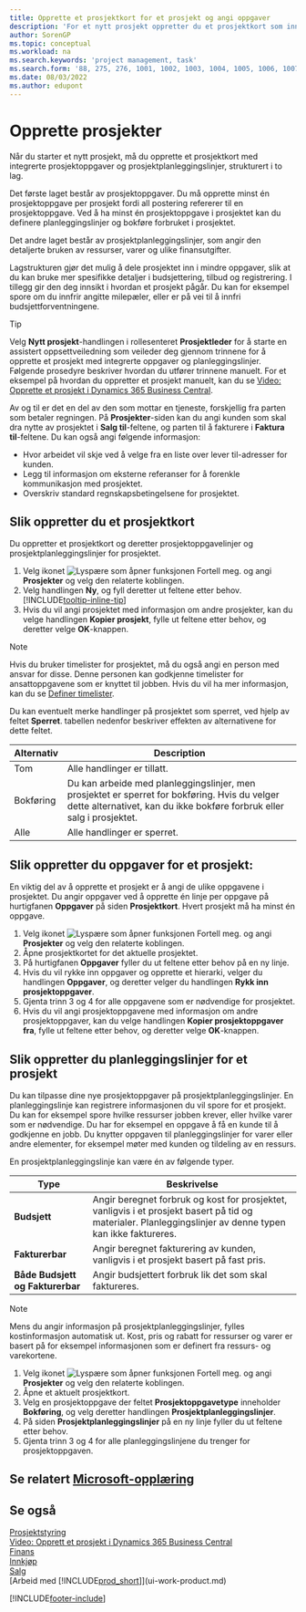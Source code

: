 ```yaml
---
title: Opprette et prosjektkort for et prosjekt og angi oppgaver
description: 'For et nytt prosjekt oppretter du et prosjektkort som inneholder prosjektoppgaver og planleggingslinjer, slik at det blir enklere å administrere fremdrift og budsjett.'
author: SorenGP
ms.topic: conceptual
ms.workload: na
ms.search.keywords: 'project management, task'
ms.search.form: '88, 275, 276, 1001, 1002, 1003, 1004, 1005, 1006, 1007, 1020'
ms.date: 08/03/2022
ms.author: edupont
---
```

# <a name="create-jobs"></a><a name="create-jobs"></a>Opprette prosjekter

Når du starter et nytt prosjekt, må du opprette et prosjektkort med integrerte prosjektoppgaver og prosjektplanleggingslinjer, strukturert i to lag.  

Det første laget består av prosjektoppgaver. Du må opprette minst én prosjektoppgave per prosjekt fordi all postering refererer til en prosjektoppgave. Ved å ha minst én prosjektoppgave i prosjektet kan du definere planleggingslinjer og bokføre forbruket i prosjektet.

Det andre laget består av prosjektplanleggingslinjer, som angir den detaljerte bruken av ressurser, varer og ulike finansutgifter.

Lagstrukturen gjør det mulig å dele prosjektet inn i mindre oppgaver, slik at du kan bruke mer spesifikke detaljer i budsjettering, tilbud og registrering. I tillegg gir den deg innsikt i hvordan et prosjekt pågår. Du kan for eksempel spore om du innfrir angitte milepæler, eller er på vei til å innfri budsjettforventningene.

> [!TIP]
> Velg **Nytt prosjekt**-handlingen i rollesenteret **Prosjektleder** for å starte en assistert oppsettveiledning som veileder deg gjennom trinnene for å opprette et prosjekt med integrerte oppgaver og planleggingslinjer. Følgende prosedyre beskriver hvordan du utfører trinnene manuelt. For et eksempel på hvordan du oppretter et prosjekt manuelt, kan du se [Video: Opprette et prosjekt i Dynamics 365 Business Central](https://www.youtube.com/watch?v=VqaPWr7BWmw).

Av og til er det en del av den som mottar en tjeneste, forskjellig fra parten som betaler regningen. På **Prosjekter**-siden kan du angi kunden som skal dra nytte av prosjektet i **Salg til**-feltene, og parten til å fakturere i **Faktura til**-feltene. Du kan også angi følgende informasjon: 

* Hvor arbeidet vil skje ved å velge fra en liste over lever til-adresser for kunden.
* Legg til informasjon om eksterne referanser for å forenkle kommunikasjon med prosjektet.
* Overskriv standard regnskapsbetingelsene for prosjektet.

## <a name="to-create-a-job-card"></a><a name="to-create-a-job-card"></a>Slik oppretter du et prosjektkort

Du oppretter et prosjektkort og deretter prosjektoppgavelinjer og prosjektplanleggingslinjer for prosjektet.

1. Velg ikonet ![Lyspære som åpner funksjonen Fortell meg.](media/ui-search/search_small.png "Fortell hva du vil gjøre") og angi **Prosjekter** og velg den relaterte koblingen.  
2. Velg handlingen **Ny**, og fyll deretter ut feltene etter behov. [!INCLUDE[tooltip-inline-tip](includes/tooltip-inline-tip_md.md)]
3. Hvis du vil angi prosjektet med informasjon om andre prosjekter, kan du velge handlingen **Kopier prosjekt**, fylle ut feltene etter behov, og deretter velge **OK**-knappen.

> [!NOTE]  
> Hvis du bruker timelister for prosjektet, må du også angi en person med ansvar for disse. Denne personen kan godkjenne timelister for ansattoppgavene som er knyttet til jobben. Hvis du vil ha mer informasjon, kan du se [Definer timelister](projects-how-setup-time-sheets.md).

Du kan eventuelt merke handlinger på prosjektet som sperret, ved hjelp av feltet **Sperret**. tabellen nedenfor beskriver effekten av alternativene for dette feltet.

|Alternativ  |Description  |
|---------|---------|
|Tom |Alle handlinger er tillatt.|
|Bokføring    |Du kan arbeide med planleggingslinjer, men prosjektet er sperret for bokføring. Hvis du velger dette alternativet, kan du ikke bokføre forbruk eller salg i prosjektet.|
|Alle  |Alle handlinger er sperret.|

## <a name="to-create-tasks-for-a-job"></a><a name="to-create-tasks-for-a-job"></a>Slik oppretter du oppgaver for et prosjekt:

En viktig del av å opprette et prosjekt er å angi de ulike oppgavene i prosjektet. Du angir oppgaver ved å opprette én linje per oppgave på hurtigfanen **Oppgaver** på siden **Prosjektkort**. Hvert prosjekt må ha minst én oppgave.

1. Velg ikonet ![Lyspære som åpner funksjonen Fortell meg.](media/ui-search/search_small.png "Fortell hva du vil gjøre") og angi **Prosjekter** og velg den relaterte koblingen.
2. Åpne prosjektkortet for det aktuelle prosjektet.
3. På hurtigfanen **Oppgaver** fyller du ut feltene etter behov på en ny linje.
4. Hvis du vil rykke inn oppgaver og opprette et hierarki, velger du handlingen **Oppgaver**, og deretter velger du handlingen **Rykk inn prosjektoppgaver**.
5. Gjenta trinn 3 og 4 for alle oppgavene som er nødvendige for prosjektet.
6. Hvis du vil angi prosjektoppgavene med informasjon om andre prosjektoppgaver, kan du velge handlingen **Kopier prosjektoppgaver fra**, fylle ut feltene etter behov, og deretter velge **OK**-knappen.

## <a name="to-create-planning-lines-for-a-job"></a><a name="to-create-planning-lines-for-a-job"></a>Slik oppretter du planleggingslinjer for et prosjekt

Du kan tilpasse dine nye prosjektoppgaver på prosjektplanleggingslinjer. En planleggingslinje kan registrere informasjonen du vil spore for et prosjekt. Du kan for eksempel spore hvilke ressurser jobben krever, eller hvilke varer som er nødvendige. Du har for eksempel en oppgave å få en kunde til å godkjenne en jobb. Du knytter oppgaven til planleggingslinjer for varer eller andre elementer, for eksempel møter med kunden og tildeling av en ressurs.  

En prosjektplanleggingslinje kan være én av følgende typer.  

| Type | Beskrivelse |
| --- | --- |
| **Budsjett** |Angir beregnet forbruk og kost for prosjektet, vanligvis i et prosjekt basert på tid og materialer. Planleggingslinjer av denne typen kan ikke faktureres. |
| **Fakturerbar** |Angir beregnet fakturering av kunden, vanligvis i et prosjekt basert på fast pris. |
| **Både Budsjett og Fakturerbar** |Angir budsjettert forbruk lik det som skal faktureres. |

> [!NOTE]
> Mens du angir informasjon på prosjektplanleggingslinjer, fylles kostinformasjon automatisk ut. Kost, pris og rabatt for ressurser og varer er basert på for eksempel informasjonen som er definert fra ressurs- og varekortene. 

1. Velg ikonet ![Lyspære som åpner funksjonen Fortell meg.](media/ui-search/search_small.png "Fortell hva du vil gjøre") og angi **Prosjekter** og velg den relaterte koblingen.
2. Åpne et aktuelt prosjektkort.
3. Velg en prosjektoppgave der feltet **Prosjektoppgavetype** inneholder **Bokføring**, og velg deretter handlingen **Prosjektplanleggingslinjer**.  
4. På siden **Prosjektplanleggingslinjer** på en ny linje fyller du ut feltene etter behov.
5. Gjenta trinn 3 og 4 for alle planleggingslinjene du trenger for prosjektoppgaven.

## <a name="see-related-microsoft-training"></a><a name="see-related-microsoft-training"></a>Se relatert [Microsoft-opplæring](/training/modules/create-new-job/)

## <a name="see-also"></a><a name="see-also"></a>Se også

[Prosjektstyring](projects-manage-projects.md)  
[Video: Opprett et prosjekt i Dynamics 365 Business Central](https://www.youtube.com/watch?v=VqaPWr7BWmw)  
[Finans](finance.md)  
[Innkjøp](purchasing-manage-purchasing.md)  
[Salg](sales-manage-sales.md)  
[Arbeid med [!INCLUDE[prod_short](includes/prod_short.md)]](ui-work-product.md)  


[!INCLUDE[footer-include](includes/footer-banner.md)]
